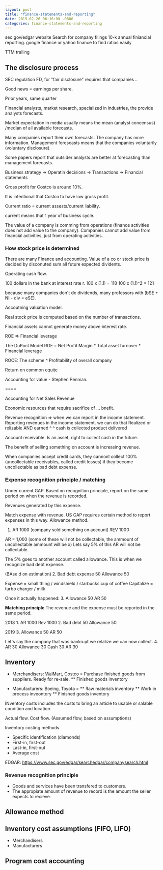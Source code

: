 ```yaml
---
layout: post
title: "finance-statements-and-reporting"
date: 2019-02-26 06:16:00 -0800
categories: finance-statements-and-reporting
---
```



sec.gov/edgar website
Search for company filings
10-k annual finiancial reporting.
google finance or yahoo finance to find ratios easily

TTM trailing

## The disclosure process
SEC regulation FD, for "fair disclosure" requires that companies ..


Good news = earnings per share.

Prior years, same quarter

Financial analysts, market research, specialized in industries, the provide analysts forecasts.

Market expectation in media usually means the mean (analyst concensus) /median of all available forecasts.

Many companies report their own forecasts. The company has more information. Management forescasts means that the companies voluntarily (voluntary disclosure).

Some papers report that outsider analysts are better at forecasting than management forecasts.

Business strategy -> Operatin decisions -> Transactions -> Financial statements

Gross profit for Costco is around 10%.

It is intentional that Costco to have low gross profit.

Current ratio = current assests/current liability.

current means that 1 year of business cycle.

The value of a company is comming from operations (finance activities does not add value to the company). Companies cannot add value from financial activities, just from operating activities.

### How stock price is determined
There are many
Finance and accounting.
Value of a co or stock price is decided by disconuted sum all future expected dividents.

Operating cash flow.

100 dollars in the bank at interest rate r.
100 x (1.1) = 110
100 x (1.1)^2 = 121

because many companies don't do dividends, many professors with (bSE + NI - div = eSE).

Accoutning valuation model.

Real stock price is computed based on the number of transactions.

Financial assets cannot generate money above interest rate.

ROE => Financial leverage

The DuPont Model
ROE = Net Profit Margin * Total asset turnover * Financial leverage

ROCE: The scheme
^
Profitability of overall company

Return on common equite

Accounting for value - Stephen Penman.

====

Accounting for Net Sales Revenue

Economic resources that require sacrifice of ... bnefit.

Revenue recognition => when we can report in the income statement.
Reporting revenues in the income statement.
we can do that Realized or relizable AND earned
                 ^                           ^
             cash is collected              product delivered


Account receivable. Is an asset, right to collect cash in the future.

The benefit of selling something on account is increasing revenue.

When companies accept credit cards, they cannont collect 100% (uncollectable receivables, called credit losses) if they become uncollectable as bad debt expense.

### Expense recognition principle / matching

Under current GAP. Based on recognition principle, report on the same period on when the revenue is recorded.

Revenues generated by this expense.

Match expense with revenue. US GAP requires certain method to report expenses in this way. Allowance method.

1. AR 1000 (company sold something on account)
     REV 1000


AR = 1,000 (some of these will not be collectable, the ammount of uncollectable ammount will be x)
Lets say 5% of this AR will not be collectable.

The 5% goes to another account called allowance. This is when we recognize bad debt expense.

(BAse d on estimation)
2. Bad debt expense 50 
     Allowance 50

Expense = small thing / windshield / starbucks cup of coffee
Capitalize = turbo charger / milk

Once it actually happened:
3. Allowance 50
     AR 50

**Matching principle**
The revenue and the expense must be reported in the same period.

2018   1. AR 1000       Rev       1000
       2. Bad debt 50   Allowance 50

2019   3. Allowance 50  AR        50


Let's say the company that was bankrupt we relalize we can now collect.
4. AR 30  Allowance 30
   Cash 30   AR 30

## Inventory ##
* Merchandisers: WalMart, Costco = Purchase finished goods from suppliers. Ready for re-sale.
    ** Finished goods inventory

* Manufacturers: Boeing, Toyota = 
    ** Raw materials inventory
    ** Work in process inveontory
    ** Finished goods inventory

INventory costs includes the costs to bring an article to usable or salable condition and location.

Actual flow. 
Cost flow. (Assumed flow, based on assumptions)

Inventory costing methods
 * Specific identification (diamonds)
 * First-in, first-out
 * Last-in, first-out
 * Average cost


EDGAR: https://www.sec.gov/edgar/searchedgar/companysearch.html

### Revenue recognition principle
* Goods and services have been transfered to customers.
* The appropiate amount of revenue to record is the amount the seller expects to recieve.


## Allowance method
## Inventory cost assumptions (FIFO, LIFO)
* Merchandisers
* Manufacturers

## Program cost accounting
